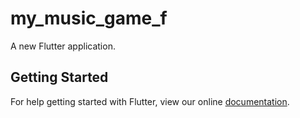 # my_music_game_f

A new Flutter application.

## Getting Started

For help getting started with Flutter, view our online
[documentation](https://flutter.io/).
